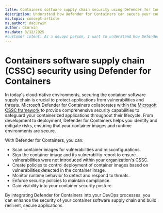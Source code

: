 ```yaml
---
title: Containers software supply chain security using Defender for Containers
description: Understand how Defender for Containers can secure your containers software supply chain.
ms.topic: concept-article
ms.author: dacurwin
author: dcurwin
ms.date: 3/12/2025
#customer intent: As a devops person, I want to understand how Defender for Containers can secure my containers software supply chain.
---
```


# Containers software supply chain (CSSC) security using Defender for Containers

In today's cloud-native environments, securing the container software supply chain is crucial to protect applications from vulnerabilities and threats. Microsoft Defender for Containers collaborates within the [Microsoft CSSC framework](/security/container-secure-supply-chain.md) to provide comprehensive security capabilities to safeguard your containerized applications throughout their lifecycle. From development to deployment, Defender for Containers helps you identify and mitigate risks, ensuring that your container images and runtime environments are secure.

With Defender for Containers, you can:
- Scan container images for vulnerabilities and misconfigurations.
- Sign the container image and its vulnerability report to ensure vulnerabilities were not introduced within your organization's CSSC.
- Create policies to control deployment of container images based on vulnerabilities detected in the container image.
- Monitor runtime behavior to detect and respond to threats.
- Enforce security policies to maintain compliance.
- Gain visibility into your container security posture.

By integrating Defender for Containers into your DevOps processes, you can enhance the security of your container software supply chain and build resilient, secure applications.
